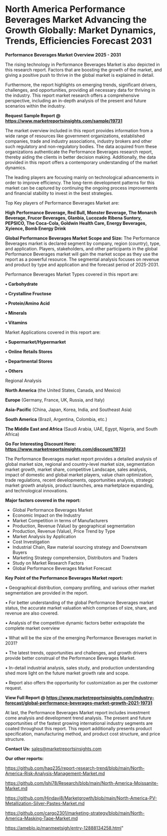 # North America Performance Beverages Market Advancing the Growth Globally: Market Dynamics, Trends, Efficiencies Forecast 2031

<Strong> Performance Beverages Market Overview 2025 - 2031</strong>

The rising technology in Performance Beverages Market is also depicted in this research report. Factors that are boosting the growth of the market, and giving a positive push to thrive in the global market is explained in detail.

Furthermore, the report highlights on emerging trends, significant drivers, challenges, and opportunities, providing all necessary data for thriving in the industry. This report market research offers a comprehensive perspective, including an in-depth analysis of the present and future scenarios within the industry.

<strong>Request Sample Report @ <a href=https://www.marketreportsinsights.com/sample/19731>https://www.marketreportsinsights.com/sample/19731</a></strong>

The market overview included in this report provides information from a wide range of resources like government organizations, established companies, trade and industry associations, industry brokers and other such regulatory and non-regulatory bodies. The data acquired from these organizations authenticate the Performance Beverages research report, thereby aiding the clients in better decision making. Additionally, the data provided in this report offers a contemporary understanding of the market dynamics.

The leading players are focusing mainly on technological advancements in order to improve efficiency. The long-term development patterns for this market can be captured by continuing the ongoing process improvements and financial stability to invest in the best strategies.

Top Key players of Performance Beverages Market are:

<strong>High Performance Beverage, Red Bull, Monster Beverage, The Monarch Beverage, Frucor Beverages, Glanbia, Lucozade Ribena Suntory, PEPSICO, The Coca-Cola, Goldwin Health Care, Energy Beverages, Xyience, Bomb Energy Drink</strong>

<strong><b>Global Performance Beverages Market Scope and Size:</b></strong>
The Performance Beverages market is declared segment by company, region (country), type, and application. Players, stakeholders, and other participants in the global Performance Beverages market will gain the market scope as they use the report as a powerful resource. The segmental analysis focuses on revenue and product by type and application and the forecast period of 2025-2031.

Performance Beverages Market Types covered in this report are:

<strong>• Carbohydrate

• Crystalline Fructose

• Protein/Amino Acid

• Minerals

• Vitamins</strong>

Market Applications covered in this report are:

<strong>• Supermarket/Hypermarket

• Online Retails Stores

• Departmental Stores

• Others</strong> 

Regional Analysis

<strong>North America</strong> (the United States, Canada, and Mexico)

<strong>Europe</strong> (Germany, France, UK, Russia, and Italy)

<strong>Asia-Pacific</strong> (China, Japan, Korea, India, and Southeast Asia)

<strong>South America</strong> (Brazil, Argentina, Colombia, etc.)

<strong>The Middle East and Africa</strong> (Saudi Arabia, UAE, Egypt, Nigeria, and South Africa)

<strong>Go For Interesting Discount Here: <a href=https://www.marketreportsinsights.com/discount/19731>https://www.marketreportsinsights.com/discount/19731</a></strong>

The Performance Beverages market report provides a detailed analysis of global market size, regional and country-level market size, segmentation market growth, market share, competitive Landscape, sales analysis, impact of domestic and global market players, value chain optimization, trade regulations, recent developments, opportunities analysis, strategic market growth analysis, product launches, area marketplace expanding, and technological innovations.

<strong><b>Major factors covered in the report:</b></strong>
<ul>
  <li>Global Performance Beverages Market </li>
  <li>Economic Impact on the Industry</li>
  <li>Market Competition in terms of Manufacturers</li>
  <li>Production, Revenue (Value) by geographical segmentation</li>
  <li>Production, Revenue (Value), Price Trend by Type</li>
  <li>Market Analysis by Application</li>
  <li>Cost Investigation</li>
  <li>Industrial Chain, Raw material sourcing strategy and Downstream Buyers</li>
  <li>Marketing Strategy comprehension, Distributors and Traders</li>
  <li>Study on Market Research Factors</li>
  <li>Global Performance Beverages Market Forecast</li>
</ul>

<strong><b>Key Point of the Performance Beverages Market report:</b></strong>

• Geographical distribution, company profiling, and various other market segmentation are provided in the report.

• For better understanding of the global Performance Beverages market status, the accurate market valuation which comprises of size, share, and revenue are also covered.

• Analysis of the competitive dynamic factors better extrapolate the complete market overview

• What will be the size of the emerging Performance Beverages market in 2031?

• The latest trends, opportunities and challenges, and growth drivers provide better construal of the Performance Beverages Market.

• In-detail industrial analysis, sales study, and production understanding shed more light on the future market growth rate and scope.

• Report also offers the opportunity for customization as per the customer request.

<strong><b>View Full Report @ <a href=https://www.marketreportsinsights.com/industry-forecast/global-performance-beverages-market-growth-2021-19731>https://www.marketreportsinsights.com/industry-forecast/global-performance-beverages-market-growth-2021-19731</a></b></strong>


At last, the Performance Beverages Market report includes investment come analysis and development trend analysis. The present and future opportunities of the fastest growing international industry segments are coated throughout this report. This report additionally presents product specification, manufacturing method, and product cost structure, and price structure.

<strong>Contact Us:</strong>
sales@marketreportsinsights.com

<strong>Our other reports:</strong>

<a href=https://github.com/haq235/report-research-trend/blob/main/North-America-Risk-Analysis-Management-Market.md>https://github.com/haq235/report-research-trend/blob/main/North-America-Risk-Analysis-Management-Market.md</a>

<a href=https://github.com/Ishi78/Research/blob/main/North-America-Moissanite-Market.md>https://github.com/Ishi78/Research/blob/main/North-America-Moissanite-Market.md</a>

<a href=https://github.com/Hindavi8/Marketgrowth/blob/main/North-America-PV-Metallization-Silver-Pastes-Market.md>https://github.com/Hindavi8/Marketgrowth/blob/main/North-America-PV-Metallization-Silver-Pastes-Market.md</a>

<a href=https://github.com/cargo2301/marketing-strategy/blob/main/North-America-Masking-Tape-Market.md>https://github.com/cargo2301/marketing-strategy/blob/main/North-America-Masking-Tape-Market.md</a>

<a href=https://ameblo.jp/manmeetsigh/entry-12888134258.html>https://ameblo.jp/manmeetsigh/entry-12888134258.html</a>"
